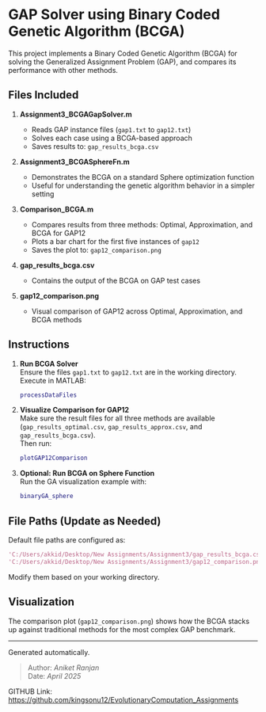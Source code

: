 
# GAP Solver using Binary Coded Genetic Algorithm (BCGA)

This project implements a Binary Coded Genetic Algorithm (BCGA) for solving the Generalized Assignment Problem (GAP), and compares its performance with other methods.

## Files Included

1. **Assignment3_BCGAGapSolver.m**  
   - Reads GAP instance files (`gap1.txt` to `gap12.txt`)
   - Solves each case using a BCGA-based approach
   - Saves results to: `gap_results_bcga.csv`

2. **Assignment3_BCGASphereFn.m**  
   - Demonstrates the BCGA on a standard Sphere optimization function
   - Useful for understanding the genetic algorithm behavior in a simpler setting

3. **Comparison_BCGA.m**  
   - Compares results from three methods: Optimal, Approximation, and BCGA for GAP12
   - Plots a bar chart for the first five instances of `gap12`
   - Saves the plot to: `gap12_comparison.png`

4. **gap_results_bcga.csv**  
   - Contains the output of the BCGA on GAP test cases

5. **gap12_comparison.png**  
   - Visual comparison of GAP12 across Optimal, Approximation, and BCGA methods

## Instructions

1. **Run BCGA Solver**  
   Ensure the files `gap1.txt` to `gap12.txt` are in the working directory.  
   Execute in MATLAB:
   ```matlab
   processDataFiles
   ```

2. **Visualize Comparison for GAP12**  
   Make sure the result files for all three methods are available (`gap_results_optimal.csv`, `gap_results_approx.csv`, and `gap_results_bcga.csv`).  
   Then run:
   ```matlab
   plotGAP12Comparison
   ```

3. **Optional: Run BCGA on Sphere Function**  
   Run the GA visualization example with:
   ```matlab
   binaryGA_sphere
   ```

## File Paths (Update as Needed)

Default file paths are configured as:
```matlab
'C:/Users/akkid/Desktop/New Assignments/Assignment3/gap_results_bcga.csv'
'C:/Users/akkid/Desktop/New Assignments/Assignment3/gap12_comparison.png'
```
Modify them based on your working directory.

## Visualization

The comparison plot (`gap12_comparison.png`) shows how the BCGA stacks up against traditional methods for the most complex GAP benchmark.

---
Generated automatically.

> Author: *Aniket Ranjan*  
> Date: *April 2025*

GITHUB Link: https://github.com/kingsonu12/EvolutionaryComputation_Assignments
